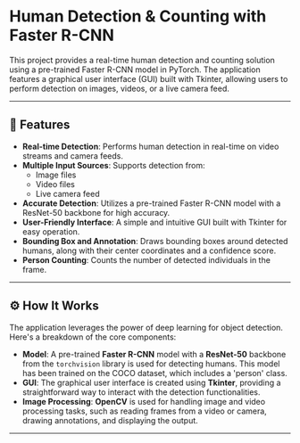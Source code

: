 # Human Detection & Counting with Faster R-CNN

This project provides a real-time human detection and counting solution using a pre-trained Faster R-CNN model in PyTorch. The application features a graphical user interface (GUI) built with Tkinter, allowing users to perform detection on images, videos, or a live camera feed.



---

## 🚀 Features

* **Real-time Detection**: Performs human detection in real-time on video streams and camera feeds.
* **Multiple Input Sources**: Supports detection from:
    * Image files
    * Video files
    * Live camera feed
* **Accurate Detection**: Utilizes a pre-trained Faster R-CNN model with a ResNet-50 backbone for high accuracy.
* **User-Friendly Interface**: A simple and intuitive GUI built with Tkinter for easy operation.
* **Bounding Box and Annotation**: Draws bounding boxes around detected humans, along with their center coordinates and a confidence score.
* **Person Counting**: Counts the number of detected individuals in the frame.

---

## ⚙️ How It Works

The application leverages the power of deep learning for object detection. Here's a breakdown of the core components:

* **Model**: A pre-trained **Faster R-CNN** model with a **ResNet-50** backbone from the `torchvision` library is used for detecting humans. This model has been trained on the COCO dataset, which includes a 'person' class.
* **GUI**: The graphical user interface is created using **Tkinter**, providing a straightforward way to interact with the detection functionalities.
* **Image Processing**: **OpenCV** is used for handling image and video processing tasks, such as reading frames from a video or camera, drawing annotations, and displaying the output.

---

